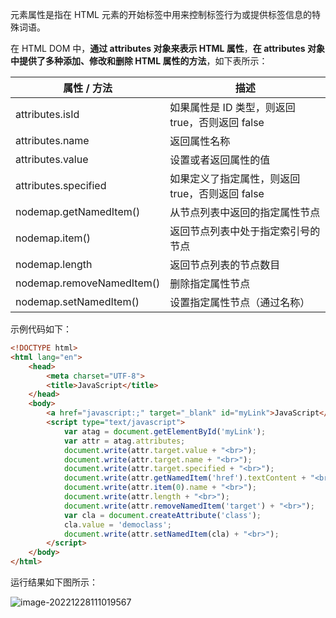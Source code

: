 元素属性是指在 HTML 元素的开始标签中用来控制标签行为或提供标签信息的特殊词语。

 在 HTML DOM 中，**通过 attributes 对象来表示 HTML 属性**，**在 attributes 对象中提供了多种添加、修改和删除 HTML 属性的方法**，如下表所示：

| 属性 / 方法               | 描述                                            |
| ------------------------- | ----------------------------------------------- |
| attributes.isId           | 如果属性是 ID 类型，则返回 true，否则返回 false |
| attributes.name           | 返回属性名称                                    |
| attributes.value          | 设置或者返回属性的值                            |
| attributes.specified      | 如果定义了指定属性，则返回 true，否则返回 false |
| nodemap.getNamedItem()    | 从节点列表中返回的指定属性节点                  |
| nodemap.item()            | 返回节点列表中处于指定索引号的节点              |
| nodemap.length            | 返回节点列表的节点数目                          |
| nodemap.removeNamedItem() | 删除指定属性节点                                |
| nodemap.setNamedItem()    | 设置指定属性节点（通过名称）                    |

示例代码如下：

```html
<!DOCTYPE html>
<html lang="en">
    <head>
        <meta charset="UTF-8">
        <title>JavaScript</title>
    </head>
    <body>
        <a href="javascript:;" target="_blank" id="myLink">JavaScript</a><br>
        <script type="text/javascript">
            var atag = document.getElementById('myLink');
            var attr = atag.attributes;
            document.write(attr.target.value + "<br>");                 // 输出：_blank
            document.write(attr.target.name + "<br>");                  // 输出：target
            document.write(attr.target.specified + "<br>");             // 输出：true
            document.write(attr.getNamedItem('href').textContent + "<br>");  // 输出：javascript:;
            document.write(attr.item(0).name + "<br>");                 // 输出：href
            document.write(attr.length + "<br>");                       // 输出：3
            document.write(attr.removeNamedItem('target') + "<br>");    // 输出：[object Attr]
            var cla = document.createAttribute('class');
            cla.value = 'democlass';
            document.write(attr.setNamedItem(cla) + "<br>");            // 输出：null
        </script>
    </body>
</html>
```

运行结果如下图所示：

![image-20221228111019567](C:\Users\DELL\AppData\Roaming\Typora\typora-user-images\image-20221228111019567.png)